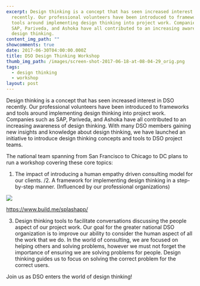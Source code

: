 ```yaml
---
excerpt: Design thinking is a concept that has seen increased interest in DSO
  recently. Our professional volunteers have been introduced to frameworks and
  tools around implementing design thinking into project work. Companies such as
  SAP, Pariveda, and Ashoka have all contributed to an increasing awareness of
  design thinking.
content_img_path: ""
showcomments: true
date: 2017-06-30T04:00:00.000Z
title: DSO Design Thinking Workshop
thumb_img_path: /images/screen-shot-2017-06-18-at-08-04-29_orig.png
tags:
  - design thinking
  - workshop
layout: post
---
```

Design thinking is a concept that has seen increased interest in DSO recently. Our professional volunteers have been introduced to frameworks and tools around implementing design thinking into project work. Companies such as SAP, Pariveda, and Ashoka have all contributed to an increasing awareness of design thinking. With many DSO members gaining new insights and knowledge about design thinking, we have launched an initiative to introduce design thinking concepts and tools to DSO project teams.

The national team spanning from San Francisco to Chicago to DC plans to run a workshop covering these core topics:

1. The impact of introducing a human empathy driven consulting model for our clients. /2. A framework for implementing design thinking in a step-by-step manner. (Influenced by our professional organizations)

![](/images/screen-shot-2017-06-18-at-08-04-29_orig.png)

<https://www.build.me/splashapp/>

3. Design thinking tools to facilitate conversations discussing the people aspect of our project work. Our goal for the greater national DSO organization is to improve our ability to consider the human aspect of all the work that we do. In the world of consulting, we are focused on helping others and solving problems, however we must not forget the importance of ensuring we are solving problems for people. Design thinking guides us to focus on solving the correct problem for the correct users. 

Join us as DSO enters the world of design thinking!